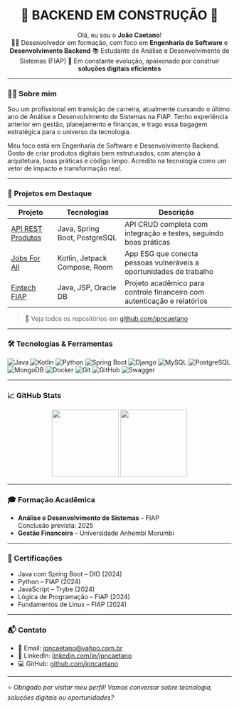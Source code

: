 <h1 align="center">🚧 BACKEND EM CONSTRUÇÃO 🚧</h1>

<p align="center">
Olá, eu sou o <strong>João Caetano</strong>!  
<br>
👨‍💻 Desenvolvedor em formação, com foco em <strong>Engenharia de Software</strong> e <strong>Desenvolvimento Backend</strong>  
📚 Estudante de Análise e Desenvolvimento de Sistemas (FIAP)  
🌱 Em constante evolução, apaixonado por construir <strong>soluções digitais eficientes</strong>  
</p>

---

### 👨‍🔧 Sobre mim

Sou um profissional em transição de carreira, atualmente cursando o último ano de Análise e Desenvolvimento de Sistemas na FIAP. Tenho experiência anterior em gestão, planejamento e finanças, e trago essa bagagem estratégica para o universo da tecnologia.

Meu foco está em Engenharia de Software e Desenvolvimento Backend. Gosto de criar produtos digitais bem estruturados, com atenção à arquitetura, boas práticas e código limpo. Acredito na tecnologia como um vetor de impacto e transformação real.

---

### 🧩 Projetos em Destaque

| Projeto | Tecnologias | Descrição |
|--------|-------------|-----------|
| [API REST Produtos](https://github.com/jpncaetano/api-rest-produtos) | Java, Spring Boot, PostgreSQL | API CRUD completa com integração e testes, seguindo boas práticas |
| [Jobs For All](https://github.com/jpncaetano/fiap-jobs-for-all) | Kotlin, Jetpack Compose, Room | App ESG que conecta pessoas vulneráveis a oportunidades de trabalho |
| [Fintech FIAP](https://github.com/jpncaetano/fiap-fintech) | Java, JSP, Oracle DB | Projeto acadêmico para controle financeiro com autenticação e relatórios |

> 👀 Veja todos os repositórios em [github.com/jpncaetano](https://github.com/jpncaetano)

---

### 🛠️ Tecnologias & Ferramentas

![Java](https://img.shields.io/badge/Java-ED8B00?style=for-the-badge&logo=java&logoColor=white)
![Kotlin](https://img.shields.io/badge/Kotlin-7F52FF?style=for-the-badge&logo=kotlin&logoColor=white)
![Python](https://img.shields.io/badge/Python-3776AB?style=for-the-badge&logo=python&logoColor=white)
![Spring Boot](https://img.shields.io/badge/Spring_Boot-6DB33F?style=for-the-badge&logo=spring-boot&logoColor=white)
![Django](https://img.shields.io/badge/Django-092E20?style=for-the-badge&logo=django&logoColor=white)
![MySQL](https://img.shields.io/badge/MySQL-005C84?style=for-the-badge&logo=mysql&logoColor=white)
![PostgreSQL](https://img.shields.io/badge/PostgreSQL-336791?style=for-the-badge&logo=postgresql&logoColor=white)
![MongoDB](https://img.shields.io/badge/MongoDB-4EA94B?style=for-the-badge&logo=mongodb&logoColor=white)
![Docker](https://img.shields.io/badge/Docker-2496ED?style=for-the-badge&logo=docker&logoColor=white)
![Git](https://img.shields.io/badge/Git-F05032?style=for-the-badge&logo=git&logoColor=white)
![GitHub](https://img.shields.io/badge/GitHub-181717?style=for-the-badge&logo=github&logoColor=white)
![Swagger](https://img.shields.io/badge/Swagger-85EA2D?style=for-the-badge&logo=swagger&logoColor=black)

---

### 📈 GitHub Stats

<p align="center">
  <img src="https://github-readme-stats.vercel.app/api/top-langs/?username=jpncaetano&layout=compact&theme=tokyonight" height="150"/>
  <img src="https://github-readme-streak-stats.herokuapp.com/?user=jpncaetano&theme=tokyonight" height="150"/>
</p>

---

### 🎓 Formação Acadêmica

- **Análise e Desenvolvimento de Sistemas** – FIAP  
  Conclusão prevista: 2025  
- **Gestão Financeira** – Universidade Anhembi Morumbi  

---

### 📜 Certificações

- Java com Spring Boot – DIO (2024)  
- Python – FIAP (2024)  
- JavaScript – Trybe (2024)  
- Lógica de Programação – FIAP (2024)  
- Fundamentos de Linux – FIAP (2024)

---

### 📬 Contato

- 📧 Email: jpncaetano@yahoo.com.br  
- 💼 LinkedIn: [linkedin.com/in/jpncaetano](https://www.linkedin.com/in/jpncaetano)  
- 💻 GitHub: [github.com/jpncaetano](https://github.com/jpncaetano)

---

⭐ *Obrigado por visitar meu perfil! Vamos conversar sobre tecnologia, soluções digitais ou oportunidades?*
